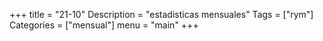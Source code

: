 +++
title = "21-10" 
Description = "estadisticas mensuales"
Tags = ["rym"]
Categories = ["mensual"]
menu = "main"
+++
<!--more-->
